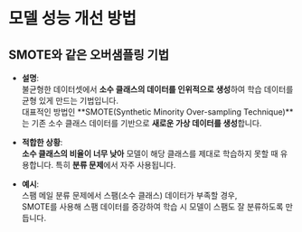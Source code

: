 # 모델 성능 개선 방법

## SMOTE와 같은 오버샘플링 기법

- **설명**:  
  불균형한 데이터셋에서 **소수 클래스의 데이터를 인위적으로 생성**하여 학습 데이터를 균형 있게 만드는 기법입니다.  
  대표적인 방법인 **SMOTE(Synthetic Minority Over-sampling Technique)**는 기존 소수 클래스 데이터를 기반으로 **새로운 가상 데이터를 생성**합니다.

- **적합한 상황**:  
  **소수 클래스의 비율이 너무 낮아** 모델이 해당 클래스를 제대로 학습하지 못할 때 유용합니다. 특히 **분류 문제**에서 자주 사용됩니다.

- **예시**:  
  스팸 메일 분류 문제에서 스팸(소수 클래스) 데이터가 부족할 경우,  
  SMOTE를 사용해 스팸 데이터를 증강하여 학습 시 모델이 스팸도 잘 분류하도록 만듭니다.
